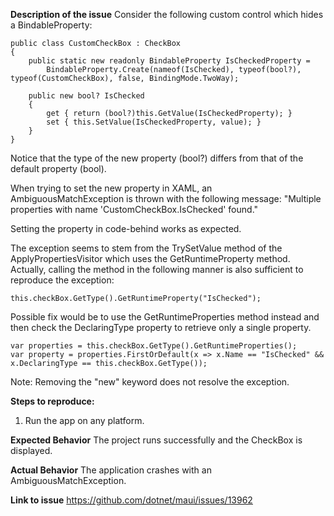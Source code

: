 **Description of the issue**
Consider the following custom control which hides a BindableProperty:

```
public class CustomCheckBox : CheckBox
{
    public static new readonly BindableProperty IsCheckedProperty =
        BindableProperty.Create(nameof(IsChecked), typeof(bool?), typeof(CustomCheckBox), false, BindingMode.TwoWay);

    public new bool? IsChecked
    {
        get { return (bool?)this.GetValue(IsCheckedProperty); }
        set { this.SetValue(IsCheckedProperty, value); }
    }
}
```

Notice that the type of the new property (bool?) differs from that of the default property (bool).

When trying to set the new property in XAML, an AmbiguousMatchException is thrown with the following message:
"Multiple properties with name 'CustomCheckBox.IsChecked' found."

Setting the property in code-behind works as expected.

The exception seems to stem from the TrySetValue method of the ApplyPropertiesVisitor which uses the GetRuntimeProperty method. Actually, calling the method in the following manner is also sufficient to reproduce the exception:

```
this.checkBox.GetType().GetRuntimeProperty("IsChecked");
```

Possible fix would be to use the GetRuntimeProperties method instead and then check the DeclaringType property to retrieve only a single property.

```
var properties = this.checkBox.GetType().GetRuntimeProperties();
var property = properties.FirstOrDefault(x => x.Name == "IsChecked" && x.DeclaringType == this.checkBox.GetType());
```

Note: Removing the "new" keyword does not resolve the exception.

**Steps to reproduce:**
1. Run the app on any platform.

**Expected Behavior**
The project runs successfully and the CheckBox is displayed.

**Actual Behavior**
The application crashes with an AmbiguousMatchException.

**Link to issue**
https://github.com/dotnet/maui/issues/13962
